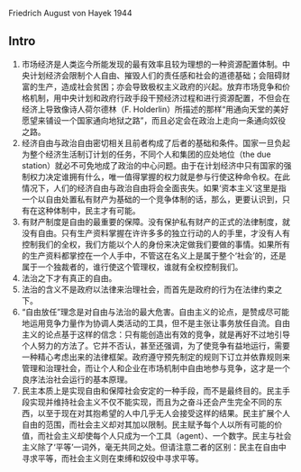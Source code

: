 Friedrich August von Hayek 1944

## Intro
1. 市场经济是人类迄今所能发现的最有效率且较为理想的一种资源配置体制。中央计划经济会限制个人自由、摧毁人们的责任感和社会的道德基础；会阻碍财富的生产，造成社会贫困；亦会导致极权主义政府的兴起。放弃市场竞争和价格机制，用中央计划和政府行政手段干预经济过程和进行资源配置，不但会在经济上导致像诗人荷尔德林（F. Holderlin）所描述的那样“用通向天堂的美好愿望来铺设一个国家通向地狱之路”，而且必定会在政治上走向一条通向奴役之路。
2. 经济自由与政治自由密切相关且前者构成了后者的基础和条件。国家一旦负起为整个经济生活制订计划的任务，不同个人和集团的应处地位（the due station）就必不可免地成了政治的中心问题。由于在计划经济中只有国家的强制权力决定谁拥有什么，唯一值得掌握的权力就是参与行使这种命令权。在此情况下，人们的经济自由与政治自由将会全面丧失。如果‘资本主义’这里是指一个以自由处置私有财产为基础的一个竞争体制的话，那么，更要认识到，只有在这种体制中，民主才有可能。
3. 有财产制度是自由的最重要的保障。没有保护私有财产的正式的法律制度，就没有自由。只有生产资料掌握在许许多多的独立行动的人的手里，才没有人有控制我们的全权，我们方能以个人的身份来决定做我们要做的事情。如果所有的生产资料都掌控在一个人手中，不管这在名义上是属于整个‘社会’的，还是属于一个独裁者的，谁行使这个管理权，谁就有全权控制我们。
4. 法治之下才有真正的自由。
5. 法治的含义不是政府以法律来治理社会，而首先是政府的行为在法律约束之下。
6. “自由放任”理念是对自由与法治的最大危害。自由主义的论点，是赞成尽可能地运用竞争力量作为协调人类活动的工具，但不是主张让事务放任自流。自由主义的论点基于这样的信念：只有能创造出有效的竞争，就是再好不过地引导个人努力的方法了。它并不否认，甚至还强调，为了使竞争有益地运行，需要一种精心考虑出来的法律框架。政府遵守预先制定的规则下订立并依靠规则来管理和治理社会，而让个人和企业在市场机制中自由地参与竞争，这才是一个良序法治社会运行的基本原理。
7. 民主本质上是实现自由和保障社会安定的一种手段，而不是最终目的。民主手段实现并维持社会主义不仅不能实现，而且为之奋斗还会产生完全不同的东西，以至于现在对其抱希望的人中几乎无人会接受这样的结果。民主扩展个人自由的范围，而社会主义却对其加以限制。民主赋予每个人以所有可能的价值，而社会主义却使每个人只成为一个工具（agent）、一个数字。民主与社会主义除了‘平等’一词外，毫无共同之处。但请注意二者的区别：民主在自由中寻求平等，而社会主义则在束缚和奴役中寻求平等。
